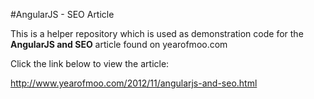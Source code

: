 #AngularJS - SEO Article

This is a helper repository which is used as demonstration code for the **AngularJS and SEO** article found on yearofmoo.com

Click the link below to view the article:

http://www.yearofmoo.com/2012/11/angularjs-and-seo.html
